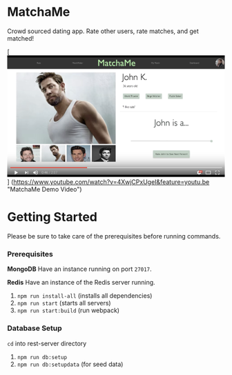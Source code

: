 # MatchaMe
Crowd sourced dating app. Rate other users, rate matches, and get matched!

[![MatchaMe Demo Video](readMePhotos/demo_photo.png)]
(https://www.youtube.com/watch?v=4XwjCPxUgeI&feature=youtu.be "MatchaMe Demo Video")

# Getting Started
Please be sure to take care of the prerequisites before running commands.

### Prerequisites

**MongoDB** Have an instance running on port `27017`. 

**Redis** Have an instance of the Redis server running.

1. `npm run install-all` (installs all dependencies)
2. `npm run start` (starts all servers)
3. `npm run start:build` (run webpack)

### Database Setup
`cd` into rest-server directory

1. `npm run db:setup` 
2. `npm run db:setupdata` (for seed data)